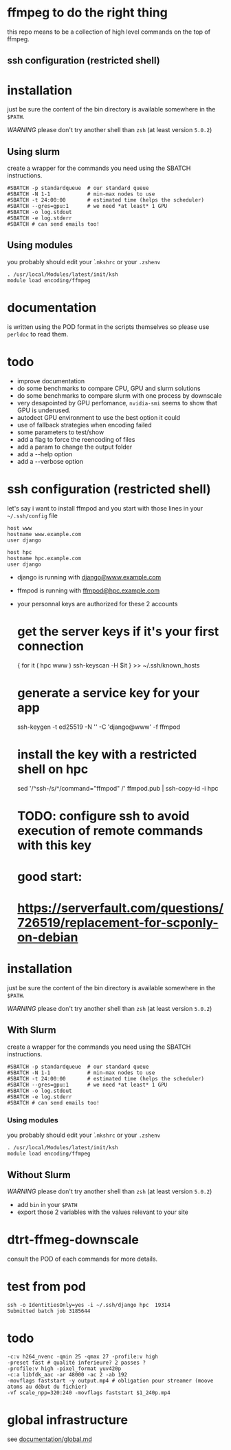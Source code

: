 # ffmpeg to do the right thing

this repo means to be a collection of high level commands on the top of ffmpeg.

## ssh configuration (restricted shell)

# installation

just be sure the content of the bin directory is available somewhere in the `$PATH`.

*WARNING* please don't try another shell than `zsh` (at least version `5.0.2`)

## Using slurm

create a wrapper for the commands you need using the SBATCH instructions.

    #SBATCH -p standardqueue  # our standard queue
    #SBATCH -N 1-1            # min-max nodes to use
    #SBATCH -t 24:00:00       # estimated time (helps the scheduler)
    #SBATCH --gres=gpu:1      # we need *at least* 1 GPU
    #SBATCH -o log.stdout
    #SBATCH -e log.stderr
    #SBATCH # can send emails too!

## Using modules

you probably should edit your ̀`.mkshrc` or your `.zshenv`

    . /usr/local/Modules/latest/init/ksh
    module load encoding/ffmpeg

# documentation

is written using the POD format in the scripts themselves so please use `perldoc` to read them.

# todo

* improve documentation
* do some benchmarks to compare CPU, GPU and slurm solutions
* do some benchmarks to compare slurm with one process by downscale
* very desapointed by GPU perfomance, `nvidia-smi` seems to show that GPU is underused.
* autodect GPU environment to use the best option it could
* use of fallback strategies when encoding failed
* some parameters to test/show
* add a flag to force the reencoding of files
* add a param to change the output folder
* add a --help option
* add a --verbose option

# ssh configuration (restricted shell)

let's say i want to install ffmpod and you start with those lines in your `~/.ssh/config` file

    host www
    hostname www.example.com
    user django

    host hpc
    hostname hpc.example.com
    user django

* django is running with django@www.example.com
* ffmpod is running with ffmpod@hpc.example.com
* your personnal keys are authorized for these 2 accounts

    # get the server keys if it's your first connection
    { for it ( hpc www )
        ssh-keyscan -H $it } >> ~/.ssh/known_hosts

    # generate a service key for your app
    ssh-keygen -t ed25519 -N '' -C 'django@www' -f ffmpod

    # install the key with a restricted shell on hpc

    sed '/^ssh-/s/^/command="ffmpod" /' ffmpod.pub | ssh-copy-id -i hpc

    # TODO: configure ssh to avoid execution of remote commands with this key
    # good start:
    # https://serverfault.com/questions/726519/replacement-for-scponly-on-debian

# installation

just be sure the content of the bin directory is available somewhere in the `$PATH`.

*WARNING* please don't try another shell than `zsh` (at least version `5.0.2`)

## With Slurm

create a wrapper for the commands you need using the SBATCH instructions.

    #SBATCH -p standardqueue  # our standard queue
    #SBATCH -N 1-1            # min-max nodes to use
    #SBATCH -t 24:00:00       # estimated time (helps the scheduler)
    #SBATCH --gres=gpu:1      # we need *at least* 1 GPU
    #SBATCH -o log.stdout
    #SBATCH -e log.stderr
    #SBATCH # can send emails too!

### Using modules

you probably should edit your ̀`.mkshrc` or your `.zshenv`

    . /usr/local/Modules/latest/init/ksh
    module load encoding/ffmpeg

## Without Slurm

*WARNING* please don't try another shell than `zsh` (at least version `5.0.2`)

* add `bin` in your `$PATH`
* export those 2 variables with the values relevant to your site

# dtrt-ffmeg-downscale

consult the POD of each commands for more details.

# test from pod

    ssh -o IdentitiesOnly=yes -i ~/.ssh/django hpc  19314
    Submitted batch job 3185644

# todo

    -c:v h264_nvenc -qmin 25 -qmax 27 -profile:v high
    -preset fast # qualité inferieure? 2 passes ?
    -profile:v high -pixel_format yuv420p
    -c:a libfdk_aac -ar 48000 -ac 2 -ab 192
    -movflags faststart -y output.mp4 # obligation pour streamer (moove atoms au début du fichier)
    -vf scale_npp=320:240 -movflags faststart $1_240p.mp4

# global infrastructure

see [documentation/global.md](documentation/global.md)

